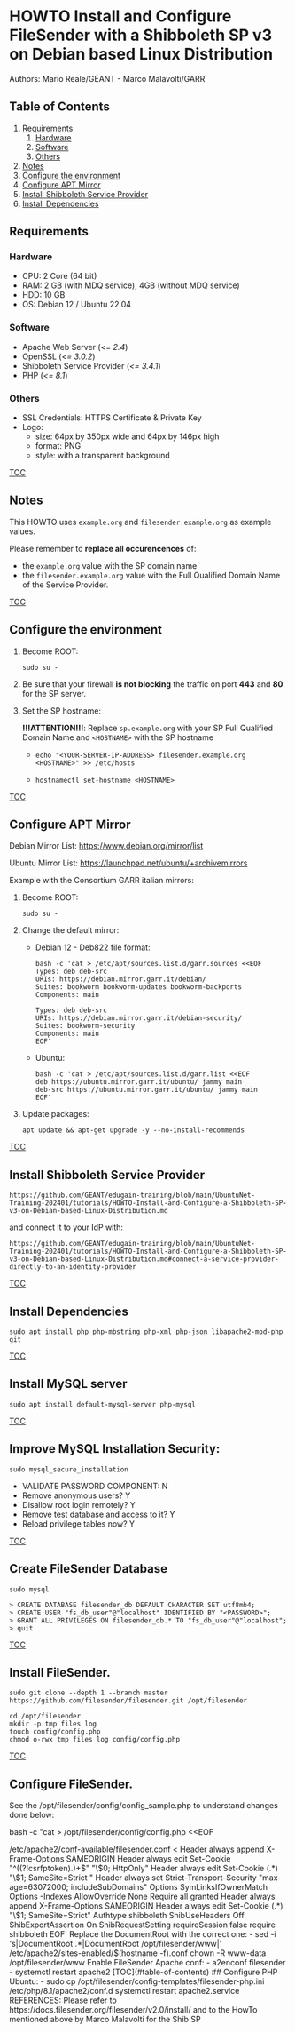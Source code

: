 # HOWTO Install and Configure FileSender with a Shibboleth SP v3 on Debian based Linux Distribution 

Authors: Mario Reale/GÉANT - Marco Malavolti/GARR

## Table of Contents

1.  [Requirements](#requirements)
    1.  [Hardware](#hardware)
    2.  [Software](#software)
    3.  [Others](#others)
2.  [Notes](#notes)
3.  [Configure the environment](#configure-the-environment)
4.  [Configure APT Mirror](#configure-apt-mirror)
5.  [Install Shibboleth Service Provider](#install-shibboleth-service-provider)
6.  [Install Dependencies](#install-dependencies)


## Requirements

### Hardware

-   CPU: 2 Core (64 bit)
-   RAM: 2 GB (with MDQ service), 4GB (without MDQ service)
-   HDD: 10 GB
-   OS: Debian 12 / Ubuntu 22.04

### Software

-   Apache Web Server (*\<= 2.4*)
-   OpenSSL (*\<= 3.0.2*)
-   Shibboleth Service Provider (*\<= 3.4.1*)
-   PHP (*\<= 8.1*)

### Others

-   SSL Credentials: HTTPS Certificate & Private Key
-   Logo:
    -   size: 64px by 350px wide and 64px by 146px high
    -   format: PNG
    -   style: with a transparent background

[TOC](#table-of-contents)

## Notes

This HOWTO uses `example.org` and `filesender.example.org` as example values.

Please remember to **replace all occurencences** of:

-   the `example.org` value with the SP domain name
-   the `filesender.example.org` value with the Full Qualified Domain Name of the Service Provider.

[TOC](#table-of-contents)

## Configure the environment

1.  Become ROOT:

    ``` text
    sudo su -
    ```

2.  Be sure that your firewall **is not blocking** the traffic on port **443** and **80** for the SP server.

3.  Set the SP hostname:

    **!!!ATTENTION!!!**: Replace `sp.example.org` with your SP Full Qualified Domain Name and `<HOSTNAME>` with the SP hostname

    -   ``` text
        echo "<YOUR-SERVER-IP-ADDRESS> filesender.example.org <HOSTNAME>" >> /etc/hosts
        ```

    -   ``` text
        hostnamectl set-hostname <HOSTNAME>

[TOC](#table-of-contents)

## Configure APT Mirror

Debian Mirror List: <https://www.debian.org/mirror/list>

Ubuntu Mirror List: <https://launchpad.net/ubuntu/+archivemirrors>

Example with the Consortium GARR italian mirrors:

1.  Become ROOT:

    ``` text
    sudo su -
    ```

2.  Change the default mirror:

    -   Debian 12 - Deb822 file format:

        ``` text
        bash -c 'cat > /etc/apt/sources.list.d/garr.sources <<EOF
        Types: deb deb-src
        URIs: https://debian.mirror.garr.it/debian/
        Suites: bookworm bookworm-updates bookworm-backports
        Components: main

        Types: deb deb-src
        URIs: https://debian.mirror.garr.it/debian-security/
        Suites: bookworm-security
        Components: main
        EOF'
        ```

    -   Ubuntu:

        ``` text
        bash -c 'cat > /etc/apt/sources.list.d/garr.list <<EOF
        deb https://ubuntu.mirror.garr.it/ubuntu/ jammy main
        deb-src https://ubuntu.mirror.garr.it/ubuntu/ jammy main
        EOF'
        ```

3.  Update packages:

    ``` text
    apt update && apt-get upgrade -y --no-install-recommends
    ```

[TOC](#table-of-contents)

## Install Shibboleth Service Provider

``` text
https://github.com/GEANT/edugain-training/blob/main/UbuntuNet-Training-202401/tutorials/HOWTO-Install-and-Configure-a-Shibboleth-SP-v3-on-Debian-based-Linux-Distribution.md
```

and connect it to your IdP with:
``` text
https://github.com/GEANT/edugain-training/blob/main/UbuntuNet-Training-202401/tutorials/HOWTO-Install-and-Configure-a-Shibboleth-SP-v3-on-Debian-based-Linux-Distribution.md#connect-a-service-provider-directly-to-an-identity-provider
```

[TOC](#table-of-contents)

## Install Dependencies

``` text
sudo apt install php php-mbstring php-xml php-json libapache2-mod-php git
```
[TOC](#table-of-contents)

## Install MySQL server
``` text
sudo apt install default-mysql-server php-mysql
```
[TOC](#table-of-contents)

## Improve MySQL Installation Security:
```text
sudo mysql_secure_installation
```
- VALIDATE PASSWORD COMPONENT: N
- Remove anonymous users? Y
- Disallow root login remotely? Y
- Remove test database and access to it? Y
- Reload privilege tables now? Y

[TOC](#table-of-contents)

## Create FileSender Database

``` text
sudo mysql
```

``` text
> CREATE DATABASE filesender_db DEFAULT CHARACTER SET utf8mb4;
> CREATE USER "fs_db_user"@"localhost" IDENTIFIED BY "<PASSWORD>";
> GRANT ALL PRIVILEGES ON filesender_db.* TO "fs_db_user"@"localhost";
> quit
```

[TOC](#table-of-contents)

## Install FileSender. 

``` text
sudo git clone --depth 1 --branch master https://github.com/filesender/filesender.git /opt/filesender    
```
``` text
cd /opt/filesender
mkdir -p tmp files log
touch config/config.php
chmod o-rwx tmp files log config/config.php
```

[TOC](#table-of-contents)

## Configure FileSender.   

See the /opt/filesender/config/config_sample.php to understand changes done below:

bash -c "cat > /opt/filesender/config/config.php <<EOF
<?php

\\$config['site_url'] = 'https://$(hostname -f)/';

\\$config['admin'] = 'root@localhost.localdomain';
\\$config['admin_email'] = 'root@localhost.localdomain';

\\$config['email_reply_to'] = '';

\\$config['db_type'] ='mysql';
\\$config['db_host'] ='localhost';
\\$config['db_database'] ='filesender_db';
\\$config['db_username'] ='fs_db_user';
\\$config['db_password'] ='fs_db_pw';
\\$config['db_username_admin'] = 'fs_db_user';
\\$config['db_password_admin'] = 'fs_db_pw';

\\$config['auth_sp_type'] = 'shibboleth';
\\$config['auth_sp_shibboleth_email_attribute'] = 'mail';
\\$config['auth_sp_shibboleth_name_attribute'] = 'cn';
\\$config['auth_sp_shibboleth_uid_attribute'] = 'persistent-id';
\\$config['auth_sp_shibboleth_login_url'] = '/Shibboleth.sso/Login?return={target}';
\\$config['auth_sp_shibboleth_logout_url'] = '/Shibboleth.sso/Logout?return={target}';

\\$config['terasender_enabled'] = true;
\\$config['terasender_advanced'] = true;
\\$config['terasender_worker_count'] = 5;
\\$config['terasender_start_mode'] = 'single';

\\$config['storage_type'] = 'filesystem';
\\$config['storage_filesystem_path'] = '/opt/filesender/files';
EOF"

sudo chown www-data /opt/filesender/log /opt/filesender/files /opt/filesender/config/config.php

[TOC](#table-of-contents)

## Initialise FileSender database

cd /opt/filesender/config ; php /opt/filesender/scripts/upgrade/database.php

## Configure FileSender Cron

cp /opt/filesender/config-templates/cron/filesender /etc/cron.daily/filesender
chmod +x /etc/cron.daily/filesender

## Configure Apache

a2enmod alias headers ssl

bash -c 'cat > /etc/apache2/conf-available/filesender.conf <<EOF
     <Directory "/opt/filesender">
        Header always append X-Frame-Options SAMEORIGIN
        Header always edit Set-Cookie "^((?!csrfptoken).)+$" "\$0; HttpOnly"
        Header always edit Set-Cookie (.*) "\$1; SameSite=Strict "
        Header always set Strict-Transport-Security "max-age=63072000; includeSubDomains"

        Options SymLinksIfOwnerMatch
        Options -Indexes
        AllowOverride None
        Require all granted
     </Directory>

     <Location />
        Header always append X-Frame-Options SAMEORIGIN
        Header always edit Set-Cookie (.*) "\$1; SameSite=Strict"

        Authtype shibboleth
        ShibUseHeaders Off
        ShibExportAssertion On
        ShibRequestSetting requireSession false
        require shibboleth
     </Location>
EOF'

Replace the DocumentRoot with the correct one:

 - sed -i 's|DocumentRoot .*|DocumentRoot /opt/filesender/www|' /etc/apache2/sites-enabled/$(hostname -f).conf

chown -R www-data /opt/filesender/www

Enable FileSender Apache conf:

 - a2enconf filesender
 - systemctl restart apache2 


[TOC](#table-of-contents)


## Configure PHP

Ubuntu:
 - sudo cp /opt/filesender/config-templates/filesender-php.ini /etc/php/8.1/apache2/conf.d
 
systemctl restart apache2.service



REFERENCES:

Please refer to 
https://docs.filesender.org/filesender/v2.0/install/

and to the HowTo mentioned above by Marco Malavolti for the Shib SP



    

